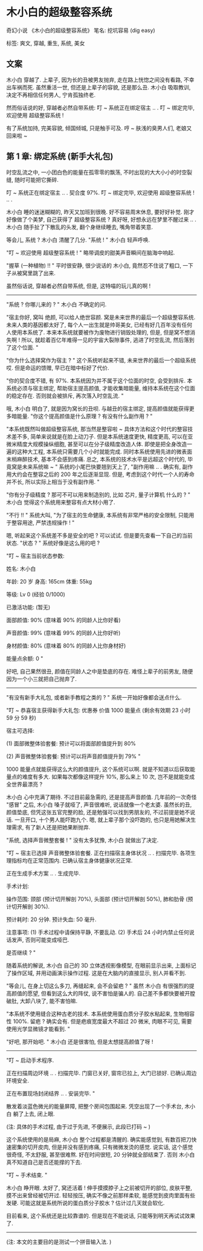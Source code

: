 # 木小白的超级整容系统

奇幻小说 《木小白的超级整容系统》
笔名: 挖坑容易 (dig easy)

标签: 爽文, 穿越, 重生, 系统, 美女

## 文案

木小白 穿越了.
上辈子, 因为长的丑被男友抛弃, 走在路上恍惚之间没有看路,
不幸出车祸而死.
虽然重活一世, 但还是上辈子的容貌, 还是那么丑.
木小白 吸取教训, 决定不再相信任何男人, 宁肯孤独终老.

然而俗话说的好, 穿越者必然自带系统:
叮 ~  系统正在绑定宿主 .. .
叮 ~  绑定完毕, 欢迎使用 超级整容系统 !

有了系统加持, 完美容貌, 倾国倾城, 只是触手可及.
哼 ~  肤浅的臭男人们, 老娘又回来啦 ~


## 第 1 章: 绑定系统 (新手大礼包)

时空乱流之中, 一小团白色的能量在孤零零的飘荡,
不时出现的大大小小的时空裂缝, 随时可能把它撕碎.

叮 ~  系统正在绑定宿主 .. .  契合度 97%.
叮 ~  绑定完毕, 欢迎使用 超级整容系统 !  .. .

木小白 睡的迷迷糊糊的, 昨天又加班到很晚.
好不容易周末休息, 要好好补觉.
刚才好像做了个美梦, 自己获得了 超级整容系统 ?
真好呀, 好想永远在梦里不醒过来 .. .
木小白 随手扯了下散乱的头发, 翻个身继续睡去, 嘴角带着笑意.

等会儿, 系统 ?
木小白 清醒了几分.
"系统 ! "  木小白 轻声呼唤.

"叮 ~  欢迎使用 超级整容系统 ! "
略带调皮的甜美声音瞬间在脑海中响起.

"握草 (一种植物) !! "
平时很安静, 很少说话的 木小白, 竟然忍不住说了粗口,
一下子从被窝里跳了出来.

虽然俗话说, 穿越者必然自带系统, 但是,
这特喵的玩儿真的啊 !

----

"系统 ?  你哪儿来的 ? "
木小白 不确定的问.

"宿主你好, 窝叫 绝颜, 可以给人绝世容颜.
窝是未来世界的最后一个超级整容系统.
未来人类的基因都太好了, 每个人一出生就是帅哥美女,
已经有好几百年没有任何人使用本系统了.
本来本系统就要被作为废物进行销毁处理的,
但是, 但是窝不想消失啊 !
所以, 就趁着百亿年难得一见的宇宙大裂隙事件,
逃进了时空乱流, 然后落到了这个位面. "

"你为什么选择窝作为宿主 ? "
这个系统听起来不错, 未来世界的最后一个超级系统哎.
但是命运的馈赠, 早已在暗中标好了代价.

"你的契合度不错, 有 97%.
本系统因为并不属于这个位面的时空, 会受到排斥.
本系统必须与宿主绑定, 帮助宿主提高颜值, 才能收集暗能量,
维持本系统在这个位面的稳定存在.
否则就会被排斥, 再次落入时空乱流. "

哦, 木小白 明白了, 就是因为窝长的丑呗.
与越丑的宿主绑定, 提高颜值就能获得更多暗能量.
"你这个提高颜值是什么原理 ?  有没有什么副作用 ? "

"本系统既然叫做超级整容系统, 那当然是整容啦 ~
具体方法和这个时代的整容技术差不多, 简单来说就是在脸上动刀子.
但是本系统速度更快, 精度更高, 可以在亚微米精度大规模操纵细胞,
甚至可以在分子级精度改造人体.
即使是把全身改造一遍的这种大工程, 本系统只需要几个小时就能完成.
同时本系统使用先进的微表面末梢麻醉技术, 基本不会感到疼痛.
总之, 本系统的技术水平是远超这个时代的,
毕竟窝是未来系统嘛 ~ "
系统的小尾巴快要翘到天上了,
"副作用嘛 .. .
确实有, 副作用大约会在整容之后的 200 年之后逐渐显现.
但是, 考虑到这个时代一个人的寿命并不长, 所以实际上相当于没有副作用. "

"你有分子级精度 ?
那可不可以用来制造别的, 比如 芯片, 量子计算机 什么的 ? "
木小白 觉得这个系统用来整容有点大材小用了.

"不行 !! " 系统大叫,
"为了宿主的生命健康, 本系统有非常严格的安全限制,
只能用于整容用途, 严禁违规操作 ! "

嗯, 听起来这个系统差不多是安全的吧 ?
可以试试.
但是要先查看一下自己的当前状态.
"状态 ? " 系统好像是这么用的吧 ?

"叮 ~  宿主当前状态参数:

姓名: 木小白

年龄: 20 岁
身高: 165cm
体重: 55kg

等级: Lv 0 (经验 0/1000)

已激活功能: (暂无)

面部颜值: 90% (意味着 90% 的同龄人比你好看)

声音颜值: 99% (意味着 99% 的同龄人比你好听)

身材颜值: 80% (意味着 80% 的同龄人比你身材好)

能量点余额: 0 "

好吧, 自己果然很丑, 颜值在同龄人之中是垫底的存在.
难怪上辈子的前男友, 随便因为一个小三就把自己抛弃了.

----

"有没有新手大礼包, 或者新手教程之类的 ? "
系统一开始好像都会送点什么.

"叮 ~  恭喜宿主获得新手大礼包:
优惠券 价值 1000 能量点 (剩余有效期 23 小时 59 分 59 秒)

宿主可选择:

(1) 面部微整体验套餐: 预计可以将面部颜值提升到 80%

(2) 声音微整体验套餐: 预计可以将声音颜值提升到 79% "

1000 能量点就能获得这么大的颜值提升, 这个系统可以啊.
就是不知道以后获取能量点的难度有多大.
如果每次都像这样提升 10%, 那么来上 10 次,
岂不是就能变成全世界最漂亮 ?

木小白 心中充满了期待.
不过目前最急需的, 还是提高声音颜值.
几年前的一次奇怪 "感冒" 之后, 木小白 嗓子就哑了, 声音很难听,
说话就像一个老太婆.
虽然长的丑, 颜值垫底, 但凭这张五官完整的脸,
还是勉强可以找到男朋友的, 不过前提是她不说话.
一旦开口, 十个男人能吓跑九个.
嗯, 就上辈子那个没吓跑的, 也只是用她解决生理需求,
有了新人还是把她果断抛弃.

"系统, 选择声音微整套餐 ! "
没有太多犹豫, 木小白 就做出了决定.

"叮 ~  宿主已选择 声音微整体验套餐.
正在扫描宿主身体状况 .. .
扫描完毕.  各项生理指标均在正常范围内.
已确认宿主身体健康状况正常.

正在生成手术方案 .. .
生成完毕.

手术计划:

操作范围:
颈部 (预计切开解剖 70%),
头面部 (预计切开解剖 50%),
肺和肋骨 (预计切开解剖 30%).

预计耗时: 20 分钟.
预计失血: 50 毫升.

注意事项:
(1) 手术过程中请保持平静, 不要乱动.
(2) 手术后 24 小时内禁止任何说话发声, 否则可能变成哑巴.

是否继续 ? "

随着系统的解说, 木小白 自己的 3D 立体透视影像模型,
在眼前显示出来, 上面标记了操作区域, 并用动画演示操作过程.
这是在大脑内的直接显示, 别人并看不到.

"等会儿, 在身上切这么多刀, 再缝起来, 会不会留疤 ? "
虽然 木小白 有很强烈的提高颜值的愿望,
但看到这么大的阵仗, 说不害怕是骗人的.
自己差不多都快要被开膛破肚, 大卸八块了, 能不害怕嘛.

"本系统不使用缝合这种古老的技术.
本系统使用蛋白质分子胶水粘起来, 生物相容性 100%.
留疤 ?  确实会有.
但是疤痕宽度最大不超过 20 微米, 肉眼不可见,
需要使用光学显微镜才能看到. "

"好吧, 那开始吧. "
木小白 还是很害怕, 但是太想提高颜值了呀 !

----

"叮 ~  启动手术程序.

正在扫描周边环境 .. .
扫描完毕.
门窗已关好, 窗帘已拉上, 大门已锁好.
已确认周边环境安全.

正在布置现场封闭结界 .. .
安装完毕. "

散发着淡蓝色微光的能量屏障, 把整个房间包围起来.
凭空出现了一个手术台, 木小白 躺了上去, 闭上眼.

(注: 具体的手术过程, 由于过于先进, 不便展示, 此段已打码 ~ )

这个系统使用的是局麻, 木小白 整个过程都是清醒的.
确实能感觉到, 有数百把刀快速密集的切开皮肉,
但是并没有感到疼痛, 只有微微发烫的感觉.
说实话, 这个感觉很奇怪, 不太舒服, 甚至很难熬.
好在时间很短, 20 分钟就全部结束了.
否则 木小白 真不知道自己是否还能撑的下去.

"叮 ~  手术结束. "

木小白 睁开眼.
太好了, 窝还活着 !
伸手摸摸脖子上之前被切开的部位, 皮肤平整,
摸不出来曾经被切开过.
轻轻按压, 确实不像之前那样柔软, 能感觉到皮肉里面有些发硬.
可能这就是系统所说的蛋白质分子胶水 ?
估计过几天就会软化.

目前看来, 这个系统还是比较靠谱的.
但是现在不能说话, 只能等到明天再试试效果了.

----

(注: 本文的主要目的是测试一个拼音输入法. )
